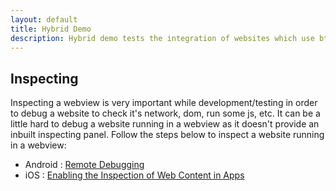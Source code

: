 ```yaml
---
layout: default
title: Hybrid Demo
description: Hybrid demo tests the integration of websites which use btt.js tag into Native apps that are using the native Android or iOS SDKs. In that case the session that is used by the native apps should also be passed on to the website so that on the dashboard we can see both in the same session.
---
```


## Inspecting

Inspecting a webview is very important while development/testing in order to debug a website to check it's network, dom, run some js, etc. It can be a little hard to debug a website running in a webview as it doesn't provide an inbuilt inspecting panel. Follow the steps below to inspect a website running in a webview:

- Android : [Remote Debugging](https://developer.chrome.com/docs/devtools/remote-debugging/webviews)
- iOS : [Enabling the Inspection of Web Content in Apps](https://webkit.org/blog/13936/enabling-the-inspection-of-web-content-in-apps/)
